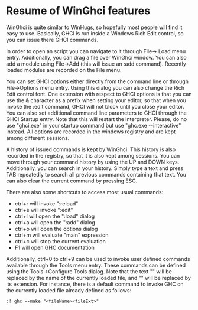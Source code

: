 # Resume of WinGhci features

WinGhci is quite similar to WinHugs, so hopefully most people will find it easy to use. Basically, GHCI is run inside a Windows Rich Edit control, so you can issue there GHCI commands.

In order to open an script you can navigate to it through File-> Load menu entry. Additionally, you can drag a file over WinGhci window. You can also add a module using File->Add (this will issue an :add command). Recently loaded modules are recorded on the File menu.

You can set GHCI options either directly from the command line or through File->Options menu entry. Using this dialog you can also change the Rich Edit control font. One extension with respect to GHCI options is that you can use the & character as a prefix when setting your editor, so that when you invoke the :edit command, GHCI will not block until you close your editor. You can also set additional command line parameters to GHCI through the GHCI Startup entry. Note that this will restart the interpreter. Please, do no use "ghci.exe" in your startup command but use "ghc.exe --interactive" instead. All options are recorded in the windows registry and are kept among different sessions.

A history of issued commands is kept by WinGhci. This history is also recorded in the registry, so that it is also kept among sessions. You can move through your command history by using the UP and DOWN keys. Additionally, you can search in your history. Simply type a text and press TAB repeatedly to search all previous commands containing that text. You can also clear the current command by pressing ESC.

There are also some shortcuts to access most usual commands:

* ctrl+r will invoke ":reload"
* ctrl+e will invoke ":edit"
* ctrl+l will open the ":load" dialog
* ctrl+a will open the ":add" dialog
* ctrl+o will open the options dialog
* ctrl+m will evaluate "main" expression
* ctrl+c will stop the current evaluation
* F1 will open GHC documentation 

Additionally, ctrl+0 to ctrl+9 can be used to invoke user defined commands available through the Tools menu entry. These commands can be defined using the Tools->Configure Tools dialog. Note that the text "<fileName>" will be replaced by the name of the currently loaded file, and "<fileExt>" will be replaced by its extension. For instance, there is a default command to invoke GHC on the currently loaded file already defined as follows:

```
:! ghc --make "<fileName><fileExt>"
```